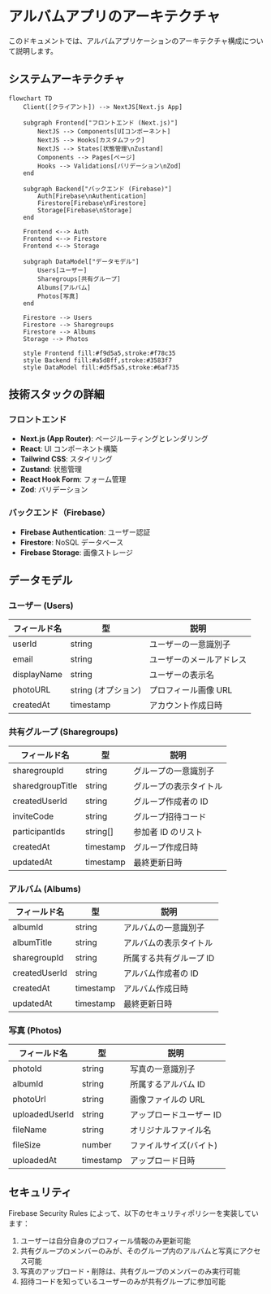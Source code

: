 # アルバムアプリのアーキテクチャ

このドキュメントでは、アルバムアプリケーションのアーキテクチャ構成について説明します。

## システムアーキテクチャ

```mermaid
flowchart TD
    Client([クライアント]) --> NextJS[Next.js App]

    subgraph Frontend["フロントエンド (Next.js)"]
        NextJS --> Components[UIコンポーネント]
        NextJS --> Hooks[カスタムフック]
        NextJS --> States[状態管理\nZustand]
        Components --> Pages[ページ]
        Hooks --> Validations[バリデーション\nZod]
    end

    subgraph Backend["バックエンド (Firebase)"]
        Auth[Firebase\nAuthentication]
        Firestore[Firebase\nFirestore]
        Storage[Firebase\nStorage]
    end

    Frontend <--> Auth
    Frontend <--> Firestore
    Frontend <--> Storage

    subgraph DataModel["データモデル"]
        Users[ユーザー]
        Sharegroups[共有グループ]
        Albums[アルバム]
        Photos[写真]
    end

    Firestore --> Users
    Firestore --> Sharegroups
    Firestore --> Albums
    Storage --> Photos

    style Frontend fill:#f9d5a5,stroke:#f78c35
    style Backend fill:#a5d8ff,stroke:#3583f7
    style DataModel fill:#d5f5a5,stroke:#6af735
```

## 技術スタックの詳細

### フロントエンド

- **Next.js (App Router)**: ページルーティングとレンダリング
- **React**: UI コンポーネント構築
- **Tailwind CSS**: スタイリング
- **Zustand**: 状態管理
- **React Hook Form**: フォーム管理
- **Zod**: バリデーション

### バックエンド（Firebase）

- **Firebase Authentication**: ユーザー認証
- **Firestore**: NoSQL データベース
- **Firebase Storage**: 画像ストレージ

## データモデル

### ユーザー (Users)

| フィールド名 | 型                  | 説明                     |
| ------------ | ------------------- | ------------------------ |
| userId       | string              | ユーザーの一意識別子     |
| email        | string              | ユーザーのメールアドレス |
| displayName  | string              | ユーザーの表示名         |
| photoURL     | string (オプション) | プロフィール画像 URL     |
| createdAt    | timestamp           | アカウント作成日時       |

### 共有グループ (Sharegroups)

| フィールド名     | 型        | 説明                   |
| ---------------- | --------- | ---------------------- |
| sharegroupId     | string    | グループの一意識別子   |
| sharedgroupTitle | string    | グループの表示タイトル |
| createdUserId    | string    | グループ作成者の ID    |
| inviteCode       | string    | グループ招待コード     |
| participantIds   | string[]  | 参加者 ID のリスト     |
| createdAt        | timestamp | グループ作成日時       |
| updatedAt        | timestamp | 最終更新日時           |

### アルバム (Albums)

| フィールド名  | 型        | 説明                    |
| ------------- | --------- | ----------------------- |
| albumId       | string    | アルバムの一意識別子    |
| albumTitle    | string    | アルバムの表示タイトル  |
| sharegroupId  | string    | 所属する共有グループ ID |
| createdUserId | string    | アルバム作成者の ID     |
| createdAt     | timestamp | アルバム作成日時        |
| updatedAt     | timestamp | 最終更新日時            |

### 写真 (Photos)

| フィールド名   | 型        | 説明                    |
| -------------- | --------- | ----------------------- |
| photoId        | string    | 写真の一意識別子        |
| albumId        | string    | 所属するアルバム ID     |
| photoUrl       | string    | 画像ファイルの URL      |
| uploadedUserId | string    | アップロードユーザー ID |
| fileName       | string    | オリジナルファイル名    |
| fileSize       | number    | ファイルサイズ(バイト)  |
| uploadedAt     | timestamp | アップロード日時        |

## セキュリティ

Firebase Security Rules によって、以下のセキュリティポリシーを実装しています：

1. ユーザーは自分自身のプロフィール情報のみ更新可能
2. 共有グループのメンバーのみが、そのグループ内のアルバムと写真にアクセス可能
3. 写真のアップロード・削除は、共有グループのメンバーのみ実行可能
4. 招待コードを知っているユーザーのみが共有グループに参加可能
